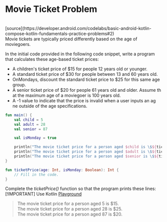  <h1> <b>Movie Ticket Problem</b></h1> <br>
 [source](https://developer.android.com/codelabs/basic-android-kotlin-compose-kotlin-fundamentals-practice-problems#2)<br>
Movie tickets are typically priced differently based on the age of moviegoers.<br>

In the initial code provided in the following code snippet, write a program that calculates these age-based ticket prices:<br>

  * A children's ticket price of $15 for people 12 years old or younger.<br>
  * A standard ticket price of $30 for people between 13 and 60 years old.<br> 
  * OnMondays, discount the standard ticket price to $25 for this same age group.<br>
  * A senior ticket price of $20 for people 61 years old and older. Assume th    at the maximum age of a moviegoer is 100 years old.<br>
  * A -1 value to indicate that the price is invalid when a user inputs an ag   ne outside of the age specifications.<br>

```kotlin
fun main() {
    val child = 5
    val adult = 28
    val senior = 87

    val isMonday = true

    println("The movie ticket price for a person aged $child is \$${ticketPrice(child, isMonday)}.")
    println("The movie ticket price for a person aged $adult is \$${ticketPrice(adult, isMonday)}.")
    println("The movie ticket price for a person aged $senior is \$${ticketPrice(senior, isMonday)}.")
}

fun ticketPrice(age: Int, isMonday: Boolean): Int {
    // Fill in the code.
}
```
Complete the *ticketPrice()* function so that the program prints these lines:
[!IMPORTANT]
Use Kotlin [Playground](https://play.kotlinlang.org/)

>The movie ticket price for a person aged 5 is $15.<br>
>The movie ticket price for a person aged 28 is $25.<br>
>The movie ticket price for a person aged 87 is $20.<br>

